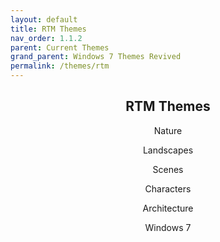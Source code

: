 ```yaml
---
layout: default
title: RTM Themes
nav_order: 1.1.2
parent: Current Themes
grand_parent: Windows 7 Themes Revived
permalink: /themes/rtm
---
```


<h2 align="center">RTM Themes</h2>
<p align="center">Nature</p>
<p align="center">Landscapes</p>
<p align="center">Scenes</p>
<p align="center">Characters</p>
<p align="center">Architecture</p>
<p align="center">Windows 7</p>
